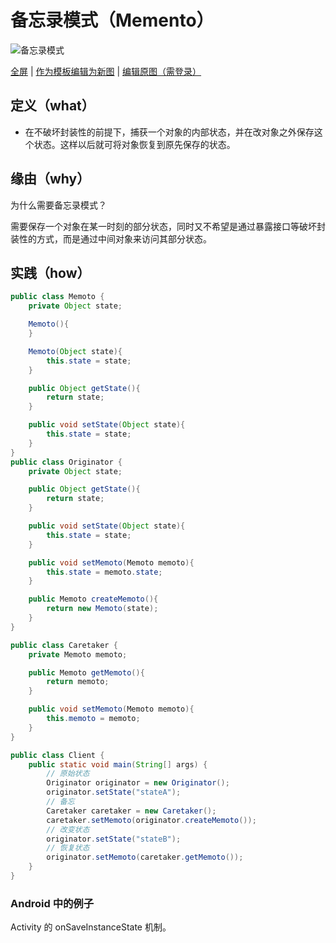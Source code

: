 # 备忘录模式（Memento）

![备忘录模式](https://raw.githubusercontents.com/CodePoem/VDesignPatterns/master/docs/drawio/Memento.png)

<a href = "https://www.draw.io/?lightbox=1#Uhttps://raw.githubusercontents.com/CodePoem/VDesignPatterns/master/docs/drawio/Memento.png">全屏</a> |
<a href = "https://www.draw.io/#Uhttps://raw.githubusercontents.com/CodePoem/VDesignPatterns/master/docs/drawio/Memento.png">作为模板编辑为新图</a> |
<a href = "https://www.draw.io/#HCodePoem/VDesignPatterns/master/docs/drawio/Memento.drawio">编辑原图（需登录）</a>

## 定义（what）

- 在不破坏封装性的前提下，捕获一个对象的内部状态，并在改对象之外保存这个状态。这样以后就可将对象恢复到原先保存的状态。

## 缘由（why）

为什么需要备忘录模式？

需要保存一个对象在某一时刻的部分状态，同时又不希望是通过暴露接口等破坏封装性的方式，而是通过中间对象来访问其部分状态。

## 实践（how）

```java
public class Memoto {
    private Object state;

    Memoto(){
    }

    Memoto(Object state){
        this.state = state;
    }

    public Object getState(){
        return state;
    }

    public void setState(Object state){
        this.state = state;
    }
}
public class Originator {
    private Object state;

    public Object getState(){
        return state;
    }

    public void setState(Object state){
        this.state = state;
    }

    public void setMemoto(Memoto memoto){
        this.state = memoto.state;
    }

    public Memoto createMemoto(){
        return new Memoto(state);
    }
}

public class Caretaker {
    private Memoto memoto;

    public Memoto getMemoto(){
        return memoto;
    }

    public void setMemoto(Memoto memoto){
        this.memoto = memoto;
    }
}

public class Client {
    public static void main(String[] args) {
        // 原始状态
        Originator originator = new Originator();
        originator.setState("stateA");
        // 备忘
        Caretaker caretaker = new Caretaker();
        caretaker.setMemoto(originator.createMemoto());
        // 改变状态
        originator.setState("stateB");
        // 恢复状态
        originator.setMemoto(caretaker.getMemoto());
    }
}
```

### Android 中的例子

Activity 的 onSaveInstanceState 机制。
